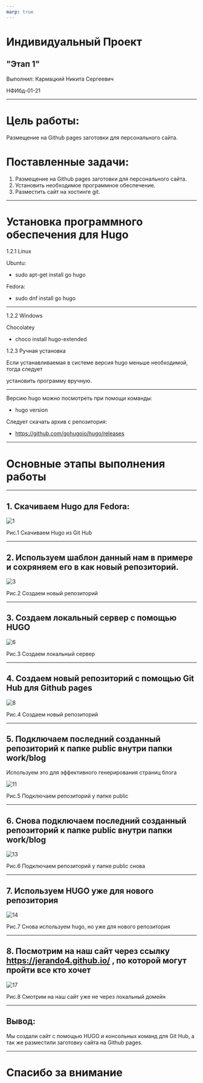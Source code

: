 ```yaml
---
marp: true
---
```

# Индивидуальный Проект

## "Этап 1"

Выполнил: Кармацкий Никита Сергеевич

НФИбд-01-21

___

# Цель работы:

Размещение на Github pages заготовки для персонального сайта.

# Поставленные задачи:

1. Размещение на Github pages заготовки для персонального сайта.
2. Установить необходимое программное обеспечение.
3. Разместить сайт на хостинге git.

___

# Установка программного обеспечения для Hugo

1.2.1 Linux

Ubuntu:

- sudo apt-get install go hugo

Fedora:

- sudo dnf install go hugo

___

1.2.2 Windows

Chocolatey

- choco install hugo-extended

1.2.3 Ручная установка

Если устанавливаемая в системе версия hugo меньше необходимой, тогда следует 

установить программу вручную.

___

Версию hugo можно посмотреть при помощи команды:

- hugo version

Следует скачать архив с репозитория: 

- https://github.com/gohugoio/hugo/releases
___

# Основные этапы выполнения работы

___

## 1. Скачиваем Hugo для Fedora: 

![1](screens/1.png)

Рис.1 Скачиваем Hugo из Git Hub

___

## 2. Используем шаблон данный нам в примере и сохряняем его в как новый репозиторий.

![3](screens/3.png)

Рис.2 Создаем новый репозиторий
___

## 3. Создаем локальный сервер с помощью HUGO

![6](screens/6.png)

Рис.3 Создаем локальный сервер

___

## 4. Создаем новый репозиторий с помощью Git Hub для Github pages

![8](screens/8.png)

Рис.4 Создаем новый репозиторий

___

## 5. Подключаем последний созданный репозиторий к папке public внутри папки work/blog 

Используем это для эффективного генерирования страниц блога 

![11](screens/11.png)

Рис.5 Подключаем репозиторий у папке public

___

## 6. Снова подключаем последний созданный репозиторий к папке public внутри папки work/blog

![13](screens/13.png)

Рис.6 Подключаем репозиторий у папке public снова

___

## 7. Используем HUGO уже для нового репозитория 

![14](screens/14.png)

Рис.7 Снова используем hugo, но уже для нового репозитория

___

## 8. Посмотрим на наш сайт через ссылку https://jerando4.github.io/ , по которой могут пройти все кто хочет

![17](screens/17.png)

Рис.8 Смотрим на наш сайт уже не через локальный домейн

___

## Вывод: 

Мы создали сайт с помощью HUGO и консольных команд для Git Hub, а так же разместили заготовку сайта на Github pages.

___
# Спасибо за внимание